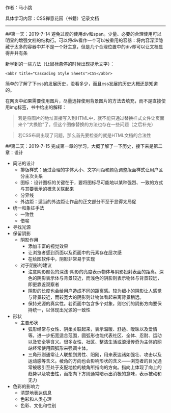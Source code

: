 作者：马小跳

具体学习内容：CSS禅意花园（书籍）记录文档
***
##第一天：2019-7-14
避免过度的使用div和span。少量、必要的合理使用可以明显的增强文档的结构行。可以将div看作一个可以被重用的容器：将内容深深隐藏于太多的容器中并不是一个好主意，但是几个合理位置中的div却可以让文档显得井井有条

新学到的一些方法（让鼠标悬停的时候出现提示文字）：

`<abbr title="Cascading Style Sheets">CSS</abbr>`

简单的了解了下css的发展历史，没看多少，而且css发展的历史大概还是知道的。

在网页中如果需要使用图片，尽量选择使用背景图片的方法去填充，而不是直接使用img标签，书中给出的解释：
>若是将图片的地址直接写入到HTML中，就不能只通过替换样式文件让页面来个“大换脸”了。但这个图像替换的方法也存在一些问题（之后补充）

>若CSS布局出现了问题，那么首先要检查的就是HTML文档的合法性

##第二天：2019-7-15
完成第一章的学习，大概了解了一下历史，接下来是第二章：设计

- 简洁的设计
    - 排版样式：通过合理的字体大小、文字间距和颜色调整版面样式让用户区分主次关系
    - 图标：设计图标的关键在于，要将图标尽可能地以某种强烈、一致的方式与其要表示的概念关联起来
    - 分界线
    - 外边距：适当的外边距让作品的正文部分不至于显得太局促
- 统一和象征手法
    - 一致性
    - 借喻
- 寻找光源
- 保留阴影
    - 阴影作用
        - 添加丰富的视觉效果
        - 让浏览者感到页面以及页面中的元素存在层次感
        - 在绘图软件中，阴影非常易于实现
    - 对于阴影的建议
        - 注意阴影颜色的深浅-阴影的亮度表示物体与阴影投射表面的距离。深色的阴影表示体与背景较近，而浅色的阴影则表示物体与背景较远，即更靠近观察者
        - 阴影的长度也会给用户造成不同的距离感。较为细小的阴影让人感觉与背景较近，而较宽大的阴影则让物体看起来离背景稍远。
        - 保持光源的真实性。若页面中包含多个对象，则它们的阴影方向要保持统一，以体现出光源的一致性
- 形状
    - 主要形状
        - 弧形经常与女性、阴柔关联起来，表示温暖、舒适、暧昧以及爱情等。进一步拓宽适合范围，圆弧形也能代表社区、全体、忍耐、运动以及安全等含义。很多女性、社区、整洁生活或浪漫传奇为主体的网站经常使用圆弧形来强调主体。
        - 三角形则通常让人联想到男性、阳刚，用来表达诸如强壮、攻击以及运动感等含义。棱角的方向也会影响形状的含义——浏览者的目光通常被吸引至处于支配地位的棱角所指向的方向。指向上体现了向上的趋势以及攻击性，而指向下方则通常暗示出消极的意味，表示被动和无力
- 色彩的影响力
    - 清楚地表达信息
    - 色彩和人类心理
    - 色彩、文化和性别